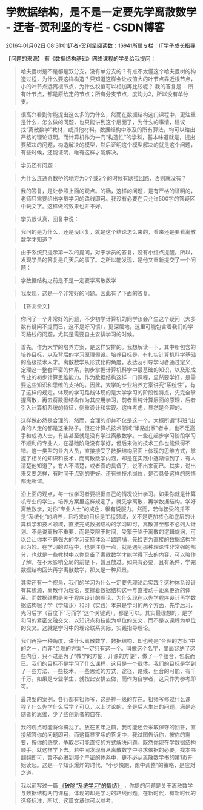 
# 学数据结构，是不是一定要先学离散数学 - 迂者-贺利坚的专栏 - CSDN博客

2016年01月02日 08:31:01[迂者-贺利坚](https://me.csdn.net/sxhelijian)阅读数：16941所属专栏：[IT学子成长指导](https://blog.csdn.net/column/details/itstudy.html)



【问题的来源】
有《数据结构基础》网络课程的学员给我提问：
> 哈夫曼树是不是都是双分支，没有单分支的？有点不太懂这个哈夫曼树的构造过程，为什么要这样构造？只知道这样会让权值大的叶节点靠近根节点，小的叶节点远离根节点，为什么权值可以相加再比较呢？
我的答复是：
> 所有叶节点，都是原给定的节点；所有分支节点，度均为2，所以没有单分支。

> 很高兴看到你能提出这么多的为什么，然而在数据结构这门课程中，更注重是什么，怎么做的问题，也只能讲到这个层面了，为什么的事情，建议找“离散数学”教材，或其他材料。数据结构中涉及的所有算法，均可以给出严格的理论证明。而计算机作为一门“构造性”的学科，基本味道就是，提出要解决的问题，构造解决的模型，然后证明这个模型解决的就是这个问题，有些时候，还能证明，唯有这样才能解决。

> 学员还有问题：

> 为什么连通奇数桥的地方为0个或2个的时候有欧拉回路，否则就没有？

> 我的答复，是让参照上面的观点。的确，这样的问题，是有严格的证明的，老师只需要给出学员学习的路线即可。我没有必要在只允许500字的答疑区中玩文字。这样做的效果也并不好。

> 学员很认真，回复中说：

> 我问的是为什么，还是没回复，就是这个结论怎么来的，看来还是要看离散数学才知道？

> 由于系统只提示第一次的提问，对于学员的答复，没有小红点提醒。所以，发现学员的答复是几天后的事了。之所以能发现，是他又重新提交了一个问题：

> 学数据结构之前是不是一定要学离散数学

> 我发现，这是一个非常好的问题。因此有了下面的答复。

> 【答复全文】

> 你问了一个非常好的问题，不少初学计算机的同学该会产生这个疑问（大多数有疑问不提而已，这不是好习惯），更深层地，这里可能包含着我们的学习路线的问题，尤其是需要自主安排学习的时候。

> 首先，作为大学的培养方案，是这样安排的。我想解读一下，其中所包含的培养目标，以及背后的学习原理假设。培养目标是，有扎实计算机科学基础的高级技术人才。离散数学从形式化的角度，表达及引导学习者通过定义、定理这一整套严密的体系，初步掌握计算机科学中最基础的知识，以及形成专业的初步计算思维能力。作为数据结构这样一门课程，显然要学好，是需要这些知识和思维的支持的。因此，大学的专业培养方案讲究“系统性”，有了这样的规定。体现的学习路线体现的是大学学习的阶段性特点，先完全掌握离散，再去将数据结构作为其应用学习，前者重纯计算层面的原理，后者引入计算机系统的特征，侧重设计和实现。这样考虑，显然是合理的。

> 这样做必然是合理的，然而，合理的却并不仅是这一个。大概所谓“科班”出身的人走的都是这条路子。但在计算机技术领域“半路出家”者中，也不乏高手和成功人士，有些甚至就是没有学过离散数学。一些在起步学习阶段学习不顺利的专业人，在基础阶段没有学好，但后来做的技术工作也能做得不错。这一类型的业内人员，直接接受了数据结构层面上体现的思维方式，掌握了相关的知识和技术，而离散数学内涵，却是在实践中逐渐悟到了，有人清楚他知道了，有人不清楚，或者真的具备了，说不出来而已。其实，说出来又要怎样，有时间干点别的更好。还有些技术岗位，是否具备这样的感悟都无所谓。

> 沿上面的观点，每一位学习者要根据自己的情况设计学习。如果你就是计算机专业的学生，培养方案里这样规定了，就先学离散，再学数据结构。学好离散数学，对你“专业人士”的成色，很有说服力。然而，若你接受的并不是“系统化”的培养，且将来的目标是工程领域，关不是更加核心和底层的计算科学和技术领域，直接完成数据结构的学习即可，离散甚至都不必列入计划。不是说离散不重要，而是受限于时间，受擎于陷于离散的逻辑旋涡，可以会让你本不算强大的学习支持体系半路跨塌，先捡更为直接的数据结构学起为妙。在学习的过程中，也要注意一点，就是遇到那种理论性非常强的部分，也就是一些教材中以你具备了离散数学才能学得下去的内容，可以略作了解，在不太影响全局的前提下，暂且放过。如果有必要，且有条件，学完数据结构回头再学离散数学，那又是一种风景。

> 其实还有一个视角，我们的学习为什么一定要先理论后实践？这种体系设计有其缘源，离散作为理论，支撑着数据结构这一与直接动手距离更近的体系。而数据结构是关于程序设计的理论，为什么现在以先学程序设计再学数据结构呢？学（学知识）和习（实践）本来是学习的两个方面，先学后习，先习后学（百度下“习而学”这个关键词），都是可以。其实最理想的，是学和习的紧密交融交叉，以知识点和技能为单位的交叉，而不是以课程为单位的交叉。这就是学习中的理论联系实际，实践指导理论。

> 我们再换一种角度，讲什么离散数学、数据结构，却也纯是“合理的方案”中的之一，而非“合理的方案”一定只有这一个。叫做这个名字，里面容纳了这些内容，只不过是为了“教学的方便，开课的方便”，做了一个组合、包装而已。我们的目标不是学习了什么课程，这只是一个载体。我们的目标是学到了一些方法、一些技术、一些思维的方式，途径、路线、组合的可能，有千千万。如果是专业学生，就按此安排去做，而作为自学者，这只作为参考即可。

> 最典型的案例，各行都有祖师爷，这是神一级的存在。祖师爷修过什么课程？什么先学什么后学？可见，以上讨论的，全是后人生出的问题，满是追随者的思维，少了些创新者的自在。

> 我的观点可能将你搞乱了。放在五年之前，我可能还会采取保守的回答，直接解答你的问题即可，而这篇显罗嗦的答复中，我试图告诉你，按你的需要，按你的感觉，争取尽可能直接的方式解决问题。既然你现在学数据结构顺手，就这样学下去。若中间发现有从离散数学中寻求依据的必要，找本书翻翻即可，暂不必进到那个严密的体系中，更不必从离散数学书的第1页开始读起。这是一个知识爆炸的时代，“小步快跑，跑中调整”的策略，是应对之道。

> 我以前写过一篇
> [《破除“系统学习”的情结》](http://blog.csdn.net/sxhelijian/article/details/7841618)
> ，你提的问题是关于离散数学与数据结构两门课程，体现的却是学习的路线问题。在新时代，有新时代的选择标准，所以，这篇文章你可以参考。


